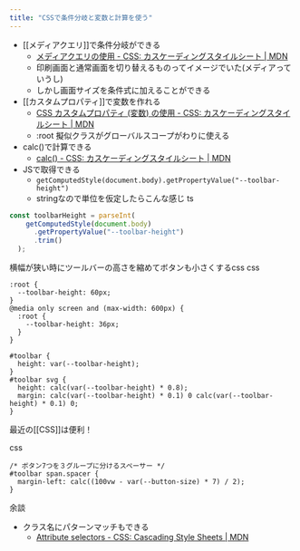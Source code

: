 ```yaml
---
title: "CSSで条件分岐と変数と計算を使う"
---
```


- [[メディアクエリ]]で条件分岐ができる
    - [メディアクエリの使用 - CSS: カスケーディングスタイルシート | MDN](https://developer.mozilla.org/ja/docs/Web/CSS/Media_Queries/Using_media_queries)
    - 印刷画面と通常画面を切り替えるものってイメージでいた(メディアっていうし)
    - しかし画面サイズを条件式に加えることができる
- [[カスタムプロパティ]]で変数を作れる
    - [CSS カスタムプロパティ (変数) の使用 - CSS: カスケーディングスタイルシート | MDN](https://developer.mozilla.org/ja/docs/Web/CSS/Using_CSS_custom_properties)
    - :root 擬似クラスがグローバルスコープがわりに使える
- calc()で計算できる
    - [calc() - CSS: カスケーディングスタイルシート | MDN](https://developer.mozilla.org/ja/docs/Web/CSS/calc)
- JSで取得できる
    - `getComputedStyle(document.body).getPropertyValue("--toolbar-height")`
    - stringなので単位を仮定したらこんな感じ
ts

```typescript
const toolbarHeight = parseInt(
    getComputedStyle(document.body)
      .getPropertyValue("--toolbar-height")
      .trim()
  );
```


横幅が狭い時にツールバーの高さを縮めてボタンも小さくするcss
css

```
:root {
  --toolbar-height: 60px;
}
@media only screen and (max-width: 600px) {
  :root {
    --toolbar-height: 36px;
  }
}

#toolbar {
  height: var(--toolbar-height);
}
#toolbar svg {
  height: calc(var(--toolbar-height) * 0.8);
  margin: calc(var(--toolbar-height) * 0.1) 0 calc(var(--toolbar-height) * 0.1) 0;
}
```

最近の[[CSS]]は便利！

css

```
/* ボタン7つを３グループに分けるスペーサー */
#toolbar span.spacer {
  margin-left: calc((100vw - var(--button-size) * 7) / 2);
}
```


余談
- クラス名にパターンマッチもできる
    - [Attribute selectors - CSS: Cascading Style Sheets | MDN](https://developer.mozilla.org/en-US/docs/Web/CSS/Attribute_selectors?fbclid=IwAR0QOFAM0qUYu8eWeDTveDUrH3fbEhYRh3ocF-6M-z61wrfdELQitgcOdfs)
